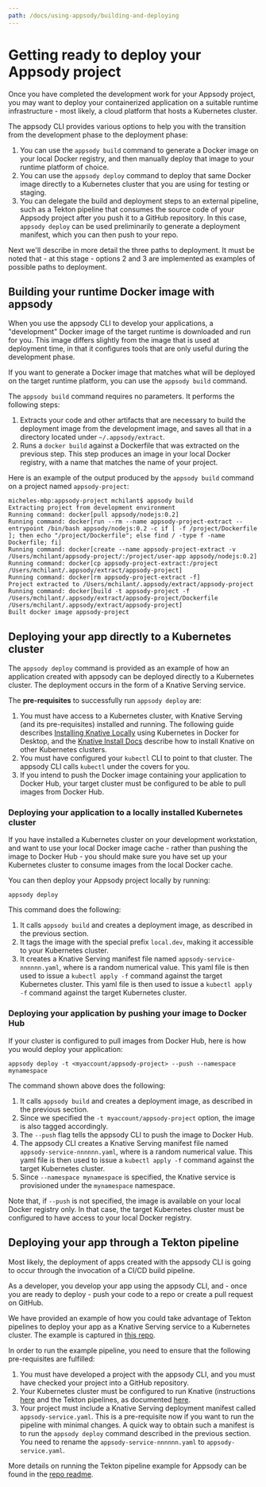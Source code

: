 ```yaml
---
path: /docs/using-appsody/building-and-deploying
---
```


# Getting ready to deploy your Appsody project
Once you have completed the development work for your Appsody project, you may want to deploy your containerized application on a suitable runtime infrastructure - most likely, a cloud platform that hosts a Kubernetes cluster.

The appsody CLI provides various options to help you with the transition from the development phase to the deployment phase:
1) You can use the `appsody build` command to generate a Docker image on your local Docker registry, and then manually deploy that image to your runtime platform of choice.
2) You can use the `appsody deploy` command to deploy that same Docker image directly to a Kubernetes cluster that you are using for testing or staging.
3) You can delegate the build and deployment steps to an external pipeline, such as a Tekton pipeline that consumes the source code of your Appsody project after you push it to a GitHub repository. In this case, `appsody deploy` can be used preliminarily to generate a deployment manifest, which you can then push to your repo.

Next we'll describe in more detail the three paths to deployment. It must be noted that - at this stage - options 2 and 3 are implemented as examples of possible paths to deployment.

## Building your runtime Docker image with appsody
When you use the appsody CLI to develop your applications, a "development" Docker image of the target runtime is downloaded and run for you. This image differs slightly from the image that is used at deployment time, in that it configures tools that are only useful during the development phase.

If you want to generate a Docker image that matches what will be deployed on the target runtime platform, you can use the `appsody build` command.

The `appsody build` command requires no parameters. It performs the following steps:
1) Extracts your code and other artifacts that are necessary to build the deployment image from the development image, and saves all that in a directory located under `~/.appsody/extract`.
2) Runs a `docker build` against a Dockerfile that was extracted on the previous step. This step produces an image in your local Docker registry, with a name that matches the name of your project.

Here is an example of the output produced by the `appsody build` command on a project named `appsody-project`:
```
micheles-mbp:appsody-project mchilant$ appsody build
Extracting project from development environment
Running command: docker[pull appsody/nodejs:0.2]
Running command: docker[run --rm --name appsody-project-extract --entrypoint /bin/bash appsody/nodejs:0.2 -c if [ -f /project/Dockerfile ]; then echo "/project/Dockerfile"; else find / -type f -name Dockerfile; fi]
Running command: docker[create --name appsody-project-extract -v /Users/mchilant/appsody-project/:/project/user-app appsody/nodejs:0.2]
Running command: docker[cp appsody-project-extract:/project /Users/mchilant/.appsody/extract/appsody-project]
Running command: docker[rm appsody-project-extract -f]
Project extracted to /Users/mchilant/.appsody/extract/appsody-project
Running command: docker[build -t appsody-project -f /Users/mchilant/.appsody/extract/appsody-project/Dockerfile /Users/mchilant/.appsody/extract/appsody-project]
Built docker image appsody-project
```

## Deploying your app directly to a Kubernetes cluster
The `appsody deploy` command is provided as an example of how an application created with appsody can be deployed directly to a Kubernetes cluster. The deployment occurs in the form of a Knative Serving service.

The **pre-requisites** to successfully run `appsody deploy` are:
1) You must have access to a Kubernetes cluster, with Knative Serving (and its pre-requisites) installed and running. The following guide describes [Installing Knative Locally](/docs/using-appsody/installing-knative-locally.md) using Kubernetes in Docker for Desktop, and the [Knative Install Docs](https://knative.dev/docs/install/) describe how to install Knative on other Kubernetes clusters.
2) You must have configured your `kubectl` CLI to point to that cluster. The appsody CLI calls `kubectl` under the covers for you.
3)  If you intend to push the Docker image containing your application to Docker Hub, your target cluster must be configured to be able to pull images from Docker Hub.

### Deploying your application to a locally installed Kubernetes cluster
If you have installed a Kubernetes cluster on your development workstation, and want to use your local Docker image cache - rather than pushing the image to Docker Hub - you should make sure you have set up your Kubernetes cluster to consume images from the local Docker cache.

You can then deploy your Appsody project locally by running:
```
appsody deploy
```
This command does the following:
1) It calls `appsody build` and creates a deployment image, as described in the previous section.
2) It tags the image with the special prefix `local.dev`, making it accessible to your Kubernetes cluster.
3) It creates a Knative Serving manifest file named `appsody-service-nnnnnn.yaml`, where <nnnnnn> is a random numerical value. This yaml file is then used to issue a `kubectl apply -f` command against the target Kubernetes cluster. This yaml file is then used to issue a `kubectl apply -f` command against the target Kubernetes cluster.

### Deploying your application by pushing your image to Docker Hub
If your cluster is configured to pull images from Docker Hub, here is how you would deploy your application:
```
appsody deploy -t <myaccount/appsody-project> --push --namespace mynamespace
```
The command shown above does the following:
1) It calls `appsody build` and creates a deployment image, as described in the previous section.
2) Since we specified the `-t myaccount/appsody-project` option, the image is also tagged accordingly.
3) The `--push` flag tells the appsody CLI to push the image to Docker Hub.
4) The appsody CLI creates a Knative Serving manifest file named `appsody-service-nnnnnn.yaml`, where <nnnnnn> is a random numerical value. This yaml file is then used to issue a `kubectl apply -f` command against the target Kubernetes cluster.
5) Since `--namespace mynamespace` is specified, the Knative service is provisioned under the `mynamespace` namespace.

Note that, if `--push` is not specified, the image is available on your local Docker registry only. In that case, the target Kubernetes cluster must be configured to have access to your local Docker registry.


## Deploying your app through a Tekton pipeline
Most likely, the deployment of apps created with the appsody CLI is going to occur through the invocation of a CI/CD build pipeline.

As a developer, you develop your app using the appsody CLI, and - once you are ready to deploy - push your code to a repo or create a pull request on GitHub.

We have provided an example of how you could take advantage of Tekton pipelines to deploy your app as a Knative Serving service to a Kubernetes cluster. The example is captured in [this repo](https://github.com/appsody/tekton-example).

In order to run the example pipeline, you need to ensure that the following pre-requisites are fulfilled:
1) You must have developed a project with the appsody CLI, and you must have checked your project into a GitHub repository.
2) Your Kubernetes cluster must be configured to run Knative (instructions [here](https://knative.dev/docs/install/) and the Tekton pipelines, as documented [here](https://github.com/tektoncd/pipeline/blob/master/docs/install.md).
3) Your project must include a Knative Serving deployment manifest called `appsody-service.yaml`. This is a pre-requisite now if you want to run the pipeline with minimal changes. A quick way to obtain such a manifest is to run the `appsody deploy` command described in the previous section. You need to rename the `appsody-service-nnnnnn.yaml` to `appsody-service.yaml`.

More details on running the Tekton pipeline example for Appsody can be found in the [repo readme](https://github.com/appsody/tekton-example).
